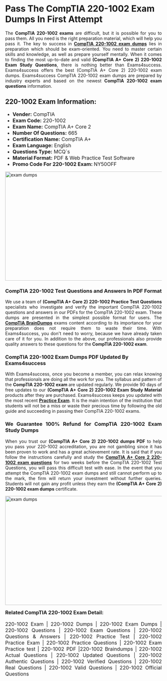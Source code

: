 <h1><strong><strong>Pass The CompTIA 220-1002 Exam Dumps In First Attempt</strong></strong></h1> <p style="text-align:justify">The <strong>CompTIA 220-1002 exams</strong> are difficult, but it is possible for you to pass them. All you need is the right preparation material, which will help you pass it. The key to success in <a href="https://www.exams4success.com/comptia/220-1002-pdf-exam-dumps"><strong>CompTIA 220-1002 exam dumps</strong></a> lies in preparation which should be exam-oriented. You need to master certain skills and knowledge, as well as prepare yourself mentally. When it comes to finding the most up-to-date and valid <strong>(CompTIA A+ Core 2) 220-1002 Exam Study Questions</strong>, there is nothing better than Exams4success. Exams4success offers the best (CompTIA A+ Core 2) 220-1002 exam dumps. Exams4success CompTIA 220-1002 exam dumps are prepared by industry experts and based on the newest <strong>CompTIA 220-1002 exam questions</strong> information.</p> <h2><strong><strong>220-1002 Exam Information:</strong></strong></h2> <ul> <li><span style="font-size:16px"><strong>Vender:</strong> CompTIA</span></li> <li><span style="font-size:16px"><strong>Exam Code:</strong> 220-1002</span></li> <li><span style="font-size:16px"><strong>Exam Name:</strong> CompTIA A+ Core 2</span></li> <li><span style="font-size:16px"><strong>Number Of Questions:</strong> 665</span></li> <li><span style="font-size:16px"><strong>Certification Name:</strong> CompTIA A+</span></li> <li><span style="font-size:16px"><strong>Exam Language:</strong> English</span></li> <li><span style="font-size:16px"><strong>Questions Type:</strong> MCQ`s</span></li> <li><span style="font-size:16px"><strong>Material Format:</strong> PDF & Web Practice Test Software</span></li> <li><span style="font-size:16px"><strong>Promo Code For 220-1002 Exam: </strong>NY50OFF</span></li> </ul> <p><a href="https://www.exams4success.com/comptia/220-1002-pdf-exam-dumps" rel="no-follow"><img alt="exam dumps" src="https://www.certcollections.com/uploads/content/infrist1.png" style="height:350px; width:750px" /></a></p> <h3><strong>CompTIA 220-1002 Test Questions and Answers In PDF Format</strong></h3> <p style="text-align:justify">We use a team of <strong>(CompTIA A+ Core 2) 220-1002 Practice Test Questions</strong> specialists who investigate and verify the important CompTIA 220-1002 questions and answers in our PDFs for the CompTIA 220-1002 exam. These dumps are presented in the simplest possible format for users. The <a href="https://www.exams4success.com/comptia-exam-dumps"><strong>CompTIA BrainDumps</strong></a> exams content according to its importance for your preparation does not require them to waste their time. With Exams4success, you don't need to worry, because we have already taken care of it for you. In addition to the above, our professionals also provide quality answers to these questions for the<strong> CompTIA 220-1002 exam</strong>.</p> <h3><strong> CompTIA 220-1002 Exam Dumps PDF Updated By Exams4success</strong></h3> <p style="text-align:justify">With Exams4success, once you become a member, you can relax knowing that professionals are doing all the work for you. The syllabus and pattern of the <strong>CompTIA 220-1002 exam </strong>are updated regularly. We provide 90 days of free updates to our <strong>(CompTIA A+ Core 2) 220-1002 Exam Study Material</strong> products after they are purchased. Exams4success keeps you updated with the most recent <a href="https://www.exams4success.com/"><strong>Practice Exam</strong></a>. It is the main intention of the institution that students will not be a miss or waste their precious time by following the old guide and succeeding in passing their CompTIA 220-1002 exams.</p> <h3 style="text-align:justify"><strong>We Guarantee 100% Refund for CompTIA 220-1002 Exam Study Dumps</strong></h3> <p style="text-align:justify">When you trust our <strong>(CompTIA A+ Core 2) 220-1002 dumps PDF</strong> to help you pass your 220-1002 accreditation, you are not gambling since it has been proven to work and has a great achievement rate. It is said that if you follow the instructions carefully and study the <a href="https://www.exams4success.com/comptia/220-1002-pdf-exam-dumps"><strong>CompTIA A+ Core 2 220-1002 exam questions</strong></a> for two weeks before the CompTIA 220-1002 Test Questions, you will pass this difficult test with ease. In the event that you attempt the CompTIA 220-1002 exam dumps and still cannot perform up to the mark, the firm will return your investment without further queries. Students will not gain any profit unless they earn the <strong>(CompTIA A+ Core 2) 220-1002 exam dumps</strong> certificate.</p> <p style="text-align:justify"><a href="https://www.exams4success.com/comptia/220-1002-pdf-exam-dumps" rel="no-follow"><img alt="exam dumps" src="https://www.certcollections.com/uploads/content/free_demo1.png" style="height:350px; width:750px" /></a></p> <p style="text-align:justify"><span style="font-size:16px"><strong>Related CompTIA 220-1002 Exam Detail:</strong></span><br /> <br /> <span style="font-size:16px">220-1002 Exam | 220-1002 Dumps | 220-1002 Exam Dumps | 220-1002 Questions | 220-1002 Exam Questions | 220-1002 Questions & Answers | 220-1002 Practice Test | 220-1002 Practice Exam | 220-1002 Practice Questions | 220-1002 Exam Practice test | 220-1002 PDF |220-1002 Braindumps | 220-1002 Actual Questions | 220-1002 Updated Questions | 220-1002 Authentic Questions | 220-1002 Verified Questions | 220-1002 Real Questions | 220-1002 Valid Questions | 220-1002 Official Questions</span></p>
